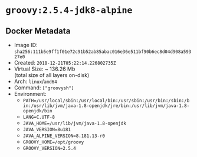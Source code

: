 # `groovy:2.5.4-jdk8-alpine`

## Docker Metadata

- Image ID: `sha256:111b5e9ff1f01e72c91b52ab85abac016e36e511bf90b6ec8d04d908a59327e0`
- Created: `2018-12-21T05:22:14.226802735Z`
- Virtual Size: ~ 136.26 Mb  
  (total size of all layers on-disk)
- Arch: `linux`/`amd64`
- Command: `["groovysh"]`
- Environment:
  - `PATH=/usr/local/sbin:/usr/local/bin:/usr/sbin:/usr/bin:/sbin:/bin:/usr/lib/jvm/java-1.8-openjdk/jre/bin:/usr/lib/jvm/java-1.8-openjdk/bin`
  - `LANG=C.UTF-8`
  - `JAVA_HOME=/usr/lib/jvm/java-1.8-openjdk`
  - `JAVA_VERSION=8u181`
  - `JAVA_ALPINE_VERSION=8.181.13-r0`
  - `GROOVY_HOME=/opt/groovy`
  - `GROOVY_VERSION=2.5.4`
